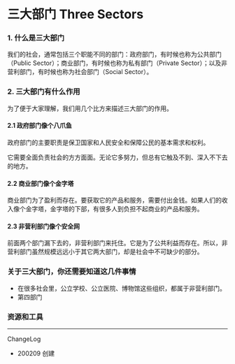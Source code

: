 # 三大部门 Three Sectors

### 1. 什么是三大部门 
我们的社会，通常包括三个职能不同的部门：政府部门，有时候也称为公共部门（Public Sector）；商业部门，有时候也称为私有部门（Private Sector）；以及非营利部门，有时候也称为社会部门（Social Sector）。

### 2. 三大部门有什么作用
为了便于大家理解，我们用几个比方来描述三大部门的作用。

#### 2.1 政府部门像个八爪鱼

政府部门的主要职责是保卫国家和人民安全和保障公民的基本需求和权利。

它需要全面负责社会的方方面面。无论它多努力，但总有它触及不到、深入不下去的地方。

#### 2.2 商业部门像个金字塔
商业部门为了盈利而存在。要获取它的产品和服务，需要付出金钱。如果人们的收入像个金字塔，金字塔的下部，有很多人到负担不起商业的产品和服务。

#### 2.3 非营利部门像个安全网
前面两个部门漏下去的，非营利部门来托住。它是为了公共利益而存在。所以，非营利部门虽然规模远远小于其它两大部门，却是社会中不可缺少的部分。


### 关于三大部门，你还需要知道这几件事情
- 在很多社会里，公立学校、公立医院、博物馆这些组织，都属于非营利部门。
- 第四部门

### 资源和工具


-----
ChangeLog

- 200209 创建
